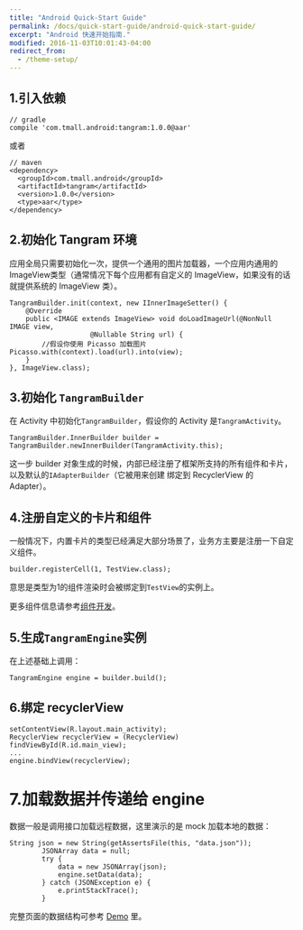 ```yaml
---
title: "Android Quick-Start Guide"
permalink: /docs/quick-start-guide/android-quick-start-guide/
excerpt: "Android 快速开始指南."
modified: 2016-11-03T10:01:43-04:00
redirect_from:
  - /theme-setup/
---
```


## 1.引入依赖

```
// gradle
compile 'com.tmall.android:tangram:1.0.0@aar'
```

或者

```
// maven
<dependency>
  <groupId>com.tmall.android</groupId>
  <artifactId>tangram</artifactId>
  <version>1.0.0</version>
  <type>aar</type>
</dependency>
```

## 2.初始化 Tangram 环境

应用全局只需要初始化一次，提供一个通用的图片加载器，一个应用内通用的ImageView类型（通常情况下每个应用都有自定义的 ImageView，如果没有的话就提供系统的 ImageView 类）。

```
TangramBuilder.init(context, new IInnerImageSetter() {
	@Override
	public <IMAGE extends ImageView> void doLoadImageUrl(@NonNull IMAGE view,
                    @Nullable String url) {
		//假设你使用 Picasso 加载图片                		Picasso.with(context).load(url).into(view);
	}
}, ImageView.class);
```

## 3.初始化 ```TangramBuilder```

在 Activity 中初始化```TangramBuilder```，假设你的 Activity 是```TangramActivity```。

```
TangramBuilder.InnerBuilder builder = TangramBuilder.newInnerBuilder(TangramActivity.this);
```

这一步 builder 对象生成的时候，内部已经注册了框架所支持的所有组件和卡片，以及默认的```IAdapterBuilder```（它被用来创建 绑定到 RecyclerView 的Adapter）。

## 4.注册自定义的卡片和组件

一般情况下，内置卡片的类型已经满足大部分场景了，业务方主要是注册一下自定义组件。

```
builder.registerCell(1, TestView.class);
```

意思是类型为1的组件渲染时会被绑定到```TestView```的实例上。

更多组件信息请参考[组件开发](/docs/android/develop-component)。

## 5.生成```TangramEngine```实例

在上述基础上调用：

```
TangramEngine engine = builder.build();
```

## 6.绑定 recyclerView

```
setContentView(R.layout.main_activity);
RecyclerView recyclerView = (RecyclerView) findViewById(R.id.main_view);
...
engine.bindView(recyclerView);
```

# 7.加载数据并传递给 engine

数据一般是调用接口加载远程数据，这里演示的是 mock 加载本地的数据：

```
String json = new String(getAssertsFile(this, "data.json"));
        JSONArray data = null;
        try {
            data = new JSONArray(json);
            engine.setData(data);
        } catch (JSONException e) {
            e.printStackTrace();
        }
```

完整页面的数据结构可参考 [Demo]() 里。